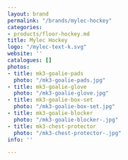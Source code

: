 ```yaml
---
layout: brand
permalink: "/brands/mylec-hockey"
categories:
- products/floor-hockey.md
title: Mylec Hockey
logo: "/mylec-text-k.svg"
website: ''
catalogues: []
photos:
- title: mk3-goalie-pads
  photo: "/mk3-goalie-pads.jpg"
- title: mk3-goalie-glove
  photo: "/mk3-goalie-glove.jpg"
- title: mk3-goalie-box-set
  photo: "/mk3-goalie-box-set.jpg"
- title: mk3-goalie-blocker
  photo: "/mk3-goalie-blocker-.jpg"
- title: mk3-chest-protector
  photo: "/mk3-chest-protector-.jpg"
info: ''

---
```

